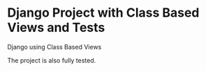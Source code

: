 # Django Project with Class Based Views and Tests
Django using Class Based Views

The project is also fully tested.
